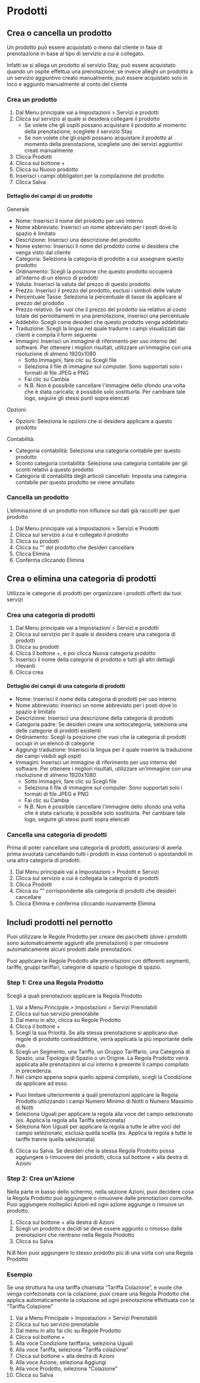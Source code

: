 # Prodotti

## Crea o cancella un prodotto

Un prodotto può essere acquistato o meno dal cliente in fase di prenotazione in base al tipo di servizio a cui è collegato.

Infatti se si allega un prodotto al servizio Stay, può essere acquistato quando un ospite effettua una prenotazione; se invece alleghi un prodotto a un servizio aggiuntivo creato manualmente, può essere acquistato solo in loco e aggiunto manualmente al conto del cliente

### Crea un prodotto

1. Dal Menu principale vai a Impostazioni > Servizi e prodotti 
2. Clicca sul servizio al quale si desidera collegare il prodotto
    * Se volete che gli ospiti possano acquistare il prodotto al momento della prenotazione, scegliete il servizio Stay
    * Se non volete che gli ospiti possano acquistare il prodotto al momento della prenotazione, scegliete uno dei servizi aggiuntivi creati manualmente
3. Clicca Prodotti
4. Clicca sul bottone +
5. Clicca su Nuovo prodotto
6. Inserisci i campi obbligatori per la compilazione del prodotto
7. Clicca Salva

#### Dettaglio dei campi di un prodotto

Generale

 * Nome: Inserisci il nome del prodotto per uso interno
 * Nome abbreviato: Inserisci un nome abbreviato per i posti dove lo spazio è limitato
 * Descrizione: Inserisci una descrizione del prodotto
 * Nome esterno: Inserisci il nome del prodotto come si desidera che venga visto dal cliente
 * Categoria: Seleziona la categoria di prodotto a cui assegnare questo prodotto
 * Ordinamento: Scegli la posizione che questo prodotto occuperà all’interno di un elenco di prodotti
 * Valuta: Inserisci la valuta del prezzo di questo prodotto
 * Prezzo: Inserisci il prezzo del prodotto, esclusi i simboli delle valute
 * Percentuale Tasse: Seleziona la percentuale di tasse da applicare al prezzo del prodotto
 * Prezzo relativo: Se vuoi che il prezzo del prodotto sia relativo al costo totale dei pernottamenti in una prenotazione, inserisci una percentuale 
 * Addebito: Scegli come desideri che questo prodotto venga addebitato
 * Traduzione: Scegli la lingua nel quale tradurre i campi visualizzati dai clienti e compila il form seguente
 * Immagini: Inserisci un immagine di riferimento per uso interno del software. Per ottenere i migliori risultati, utilizzare un’immagine con una risoluzione di almeno 1920x1080
    * Sotto Immagini, fare clic su Scegli file
    * Seleziona il file di immagine sul computer. Sono supportati solo i formati di file JPEG e PNG
    * Fai clic su Cambia 
    * N.B. Non è possibile cancellare l'immagine dello sfondo una volta che è stata caricata; è possibile solo sostituirla. Per cambiare tale logo, seguire gli stessi punti sopra elencati

Opzioni: 

 * Opzioni: Seleziona le opzioni che si desidera applicare a questo prodotto

Contabilità:

 * Categoria contabilità: Seleziona una categoria contabile per questo prodotto
 * Sconto categoria contabilità: Seleziona una categoria contabile per gli sconti relativi a questo prodotto
 * Categoria di contabilità degli articoli cancellati: Imposta una categoria contabile per questo prodotto se viene annullato

### Cancella un prodotto

L’eliminazione di un prodotto non influisce sui dati già raccolti per quel prodotto

1. Dal Menu principale vai a Impostazioni > Servizi e Prodotti
2. Clicca sul servizio a cui è collegato il prodotto
3. Clicca su prodotti
4. Clicca su “” del prodotto che desideri cancellare
5. Clicca Elimina
6. Conferma cliccando Elimina

## Crea o elimina una categoria di prodotti

Utilizza le categorie di prodotti per organizzare i prodotti offerti dai tuoi servizi

### Crea una categoria di prodotti

1. Dal Menu principale vai a Impostazioni > Servizi e prodotti
2. Clicca sul servizio per il quale si desidera creare una categoria di prodotti
3. Clicca su prodotti
4. Clicca il bottone +, e poi clicca Nuova categoria prodotto
5. Inserisci il nome della categoria di prodotto e tutti gli altri dettagli rilevanti
6. Clicca crea

#### Dettaglio dei campi di una categoria di prodotti

* Nome: Inserisci il nome della categoria di prodotti per uso interno
* Nome abbreviato: Inserisci un nome abbreviato per i posti dove lo spazio è limitato
* Descrizione: Inserisci una descrizione della categoria di prodotti
* Categoria padre: Se desideri creare una sottocategoria, seleziona una delle categorie di prodotti esistenti
* Ordinamento: Scegli la posizione che vuoi che la categoria di prodotti occupi in un elenco di categorie
* Aggiungi traduzione: Inserisci la lingua per il quale inserire la traduzione dei campi visibili agli ospiti
* Immagini: Inserisci un immagine di riferimento per uso interno del software. Per ottenere i migliori risultati, utilizzare un’immagine con una risoluzione di almeno 1920x1080
    * Sotto Immagini, fare clic su Scegli file
    * Seleziona il file di immagine sul computer. Sono supportati solo i formati di file JPEG e PNG
    * Fai clic su Cambia 
    * N.B. Non è possibile cancellare l'immagine dello sfondo una volta che è stata caricata; è possibile solo sostituirla. Per cambiare tale logo, seguire gli stessi punti sopra elencati

### Cancella una categoria di prodotti

Prima di poter cancellare una categoria di prodotti, assicurarsi di averla prima svuotata cancellando tutti i prodotti in essa contenuti o spostandoli in una altra categoria di prodotti.

1. Dal Menu principale vai a Impostazioni > Prodotti e Servizi
2. Clicca sul servizio a cui è collegata la categoria di prodotti
3. Clicca Prodotti
4. Clicca su “” corrispondente alla categoria di prodotti che desideri cancellare 
5. Clicca Elimina e conferma cliccando nuovamente Elimina

## Includi prodotti nel pernotto

Puoi utilizzare le Regole Prodotto per creare dei pacchetti (dove i prodotti sono automaticamente aggiunti alle prenotazioni) o per rimuovere automaticamente alcuni prodotti dalle prenotazioni.

Puoi applicare le Regole Prodotto alle prenotazioni con differenti segmenti, tariffe, gruppi tariffari, categorie di spazio o tipologie di spazio.

### Step 1: Crea una Regola Prodotto

Scegli a quali prenotazioni applicare la Regola Prodotto

1. Vai a Menu Principale > Impostazioni > Servizi Prenotabili
2. Clicca sul tuo servizio prenotabile
3. Dal menu in alto, clicca su Regole Prodotto
4. Clicca il bottone +
5. Scegli la sua Priorità. Se alla stessa prenotazione si applicano due regole di prodotto contraddittorie, verrà applicata la più importante delle due.
6. Scegli un Segmento, una Tariffa, un Gruppo Tariffario, una Categoria di Spazio, una Tipologia di Spazio o un Origine.
    La Regola Prodotto verrà applicata alle prenotazioni al cui interno è presente il campo compilato in precedenza.
7. Nel campo appena sopra quello appena compilato, scegli la Condizione da applicare ad esso.
 * Puoi limitare ulteriormente a quali prenotazioni applicare la Regola Prodotto utilizzando i campi Numero Minimo di Notti o Numero Massimo di Notti
 * Seleziona Uguali per applicare la regola alla voce del campo selezionato (es. Applica la regola alla Tariffa selezionata)
 * Seleziona Non Uguali per applicare la regola a tutte le altre voci del campo selezionato, esclusa quella scelta (es. Applica la regola a tutte le tariffe tranne quella selezionata)
8. Clicca su Salva. Se desideri che la stessa Regola Prodotto possa aggiungere o rimuovere dei prodotti, clicca sul bottone + alla destra di Azioni

### Step 2: Crea un'Azione

Nella parte in basso dello schermo, nella sezione Azioni, puoi decidere cosa la Regola Prodotto può aggiungere o rimuovere dalle prenotazioni coinvolte. Puoi aggiungere molteplici Azioni ed ogni azione aggiunge o rimuove un prodotto.

1. Clicca sul bottone + alla destra di Azioni
2. Scegli un prodotto e decidi se deve essere aggiunto o rimosso dalle prenotazioni che rientrano nella Regola Prodotto
3. Clicca su Salva

N.B Non puoi aggiungere lo stesso prodotto più di una volta con una Regola Prodotto

### Esempio

Se una struttura ha una tariffa chiamata “Tariffa Colazione”, e vuole che venga confezionata con la colazione, puoi creare una Regola Prodotto che applica automaticamente la colazione ad ogni prenotazione effettuata con la “Tariffa Colazione”

1. Vai a Menu Principale > Impostazioni > Servizi Prenotabili
2. Clicca sul tuo servizio prenotabile
3. Dal menu in alto fai clic su Regole Prodotto
4. Clicca sul bottone +
5. Alla voce Condizione tariffaria, seleziona Uguali
6. Alla voce Tariffa, seleziona “Tariffa colazione”
7. Clicca sul bottone + alla destra di Azioni
8. Alla voce Azione, seleziona Aggiungi
9. Alla voce Prodotto, seleziona “Colazione”
10. Clicca su Salva
